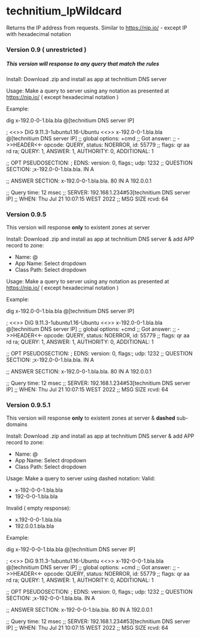 # technitium_IpWildcard
Returns the IP address from requests. Similar to https://nip.io/ - except IP with hexadecimal notation

### Version 0.9 ( unrestricted )
##### This version will response to any query that match the rules

Install:
Download .zip and install as app at technitium DNS server

Usage:
Make a query to server using any notation as presented at https://nip.io/ ( except hexadecimal notation )

Example:

dig x-192.0-0-1.bla.bla @[technitium DNS server IP]

; <<>> DiG 9.11.3-1ubuntu1.16-Ubuntu <<>> x-192.0-0-1.bla.bla @[technitium DNS server IP]
;; global options: +cmd
;; Got answer:
;; ->>HEADER<<- opcode: QUERY, status: NOERROR, id: 55779
;; flags: qr aa rd ra; QUERY: 1, ANSWER: 1, AUTHORITY: 0, ADDITIONAL: 1

;; OPT PSEUDOSECTION:
; EDNS: version: 0, flags:; udp: 1232
;; QUESTION SECTION:
;x-192.0-0-1.bla.bla.           IN      A

;; ANSWER SECTION:
x-192.0-0-1.bla.bla.    80      IN      A       192.0.0.1

;; Query time: 12 msec
;; SERVER: 192.168.1.234#53[technitium DNS server IP]
;; WHEN: Thu Jul 21 10:07:15 WEST 2022
;; MSG SIZE  rcvd: 64



### Version 0.9.5
This version will response **only** to existent zones at server

Install:
Download .zip and install as app at technitium DNS server & add APP record to zone:
- Name: @
- App Name: Select dropdown
- Class Path: Select dropdown

Usage:
Make a query to server using any notation as presented at https://nip.io/ ( except hexadecimal notation )

Example:

dig x-192.0-0-1.bla.bla @[technitium DNS server IP]

; <<>> DiG 9.11.3-1ubuntu1.16-Ubuntu <<>> x-192.0-0-1.bla.bla @[technitium DNS server IP]
;; global options: +cmd
;; Got answer:
;; ->>HEADER<<- opcode: QUERY, status: NOERROR, id: 55779
;; flags: qr aa rd ra; QUERY: 1, ANSWER: 1, AUTHORITY: 0, ADDITIONAL: 1

;; OPT PSEUDOSECTION:
; EDNS: version: 0, flags:; udp: 1232
;; QUESTION SECTION:
;x-192.0-0-1.bla.bla.           IN      A

;; ANSWER SECTION:
x-192.0-0-1.bla.bla.    80      IN      A       192.0.0.1

;; Query time: 12 msec
;; SERVER: 192.168.1.234#53[technitium DNS server IP]
;; WHEN: Thu Jul 21 10:07:15 WEST 2022
;; MSG SIZE  rcvd: 64



### Version 0.9.5.1
This version will response **only** to existent zones at server & **dashed** sub-domains

Install:
Download .zip and install as app at technitium DNS server & add APP record to zone:
- Name: @
- App Name: Select dropdown
- Class Path: Select dropdown

Usage:
Make a query to server using dashed notation:
Valid:
- x-192-0-0-1.bla.bla 
- 192-0-0-1.bla.bla

Invalid ( empty response):
- x.192-0-0-1.bla.bla
- 192.0.0.1.bla.bla


Example:

dig x-192-0-0-1.bla.bla @[technitium DNS server IP]

; <<>> DiG 9.11.3-1ubuntu1.16-Ubuntu <<>> x-192-0-0-1.bla.bla @[technitium DNS server IP]
;; global options: +cmd
;; Got answer:
;; ->>HEADER<<- opcode: QUERY, status: NOERROR, id: 55779
;; flags: qr aa rd ra; QUERY: 1, ANSWER: 1, AUTHORITY: 0, ADDITIONAL: 1

;; OPT PSEUDOSECTION:
; EDNS: version: 0, flags:; udp: 1232
;; QUESTION SECTION:
;x-192-0-0-1.bla.bla.           IN      A

;; ANSWER SECTION:
x-192-0-0-1.bla.bla.    80      IN      A       192.0.0.1

;; Query time: 12 msec
;; SERVER: 192.168.1.234#53[technitium DNS server IP]
;; WHEN: Thu Jul 21 10:07:15 WEST 2022
;; MSG SIZE  rcvd: 64